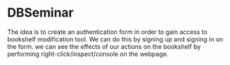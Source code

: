 # DBSeminar
The idea is to create an authentication form in order to gain access to bookshelf modification tool. 
We can do this by signing up and signing in on the form. 
we can see the effects of our actions on the bookshelf by performing right-click/inspect/console on the webpage.

